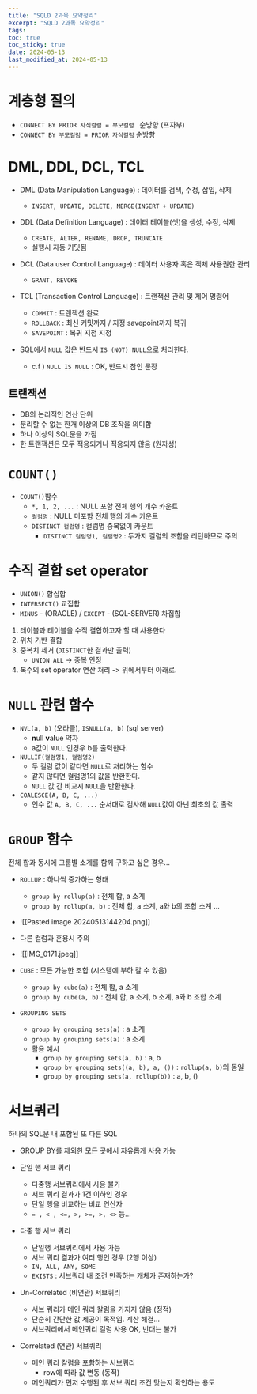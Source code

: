 ```yaml
---
title: "SQLD 2과목 요약정리"
excerpt: "SQLD 2과목 요약정리"
tags: 
toc: true
toc_sticky: true
date: 2024-05-13
last_modified_at: 2024-05-13
---
```


# 계층형 질의 

- `CONNECT BY PRIOR 자식컬럼 = 부모컬럼 ` 순방향 (프자부)
- `CONNECT BY 부모컬럼 = PRIOR 자식컬럼` 순방향

# DML, DDL, DCL, TCL

- DML (Data Manipulation Language) : 데이터를 검색, 수정, 삽입, 삭제
	- `INSERT, UPDATE, DELETE, MERGE(INSERT + UPDATE)`
- DDL (Data Definition Language) : 데이터 테이블(셋)을 생성, 수정, 삭제
	- `CREATE, ALTER, RENAME, DROP, TRUNCATE`
	- 실행시 자동 커밋됨
- DCL (Data user Control Language) : 데이터 사용자 혹은 객체 사용권한 관리
	- `GRANT, REVOKE`
- TCL (Transaction Control Language) : 트랜잭션 관리 및 제어 명령어
	- `COMMIT` : 트랜잭션 완료
	- `ROLLBACK` : 최신 커밋까지 / 지정 savepoint까지 복귀
	- `SAVEPOINT` : 복귀 지점 지정

- SQL에서 `NULL` 값은 반드시 `IS (NOT) NULL`으로 처리한다.
	- c.f ) `NULL IS NULL` : OK, 반드시 참인 문장

## 트랜잭션

- DB의 논리적인 연산 단위
- 분리할 수 없는 한개 이상의 DB 조작을 의미함
- 하나 이상의 SQL문을 가짐
- 한 트랜잭션은 모두 적용되거나 적용되지 않음 (원자성)

# `COUNT()`

- `COUNT()`함수 
	- `*, 1, 2, ...` : NULL 포함 전체 행의 개수 카운트
	- `컬럼명` : NULL 미포함 전체 행의 개수 카운트
	- `DISTINCT 컬럼명` : 컬럼명 중복없이 카운트 
		- `DISTINCT 컬럼명1, 컬럼명2` : 두가지 컬럼의 조합을 리턴하므로 주의

# 수직 결합 set operator 

- `UNION()` 합집합
- `INTERSECT()` 교집합
- `MINUS` - (ORACLE)  / `EXCEPT` - (SQL-SERVER) 차집합

1. 테이블과 테이블을 수직 결합하고자 할 때 사용한다
2. 위치 기반 결합
3. 중복치 제거 (`DISTINCT`한 결과만 출력)
	- `UNION ALL` -> 중복 인정
4. 복수의 set operator 연산 처리  -> 위에서부터 아래로.

# `NULL` 관련 함수

- `NVL(a, b)` (오라클), `ISNULL(a, b)` (sql server)
	- **n**ull **v**a**l**ue 약자
	- a값이 `NULL` 인경우 b를 출력한다.
- `NULLIF(컬럼명1, 컬럼명2)`
	- 두 컬럼 값이 같다면 `NULL`로 처리하는 함수
	- 같지 않다면 컬럼명1의 값을 반환한다.
	- `NULL` 값 간 비교시 `NULL`을 반환한다.
- `COALESCE(A, B, C, ...)`
	- 인수 값 `A, B, C, ...` 순서대로 검사해 `NULL`값이 아닌 최초의 값 출력

# `GROUP` 함수

전체 합과 동시에 그룹별 소계를 함께 구하고 싶은 경우...

- `ROLLUP` : 하나씩 증가하는 형태
	- `group by rollup(a)` : 전체 합, a 소계 
	- `group by rollup(a, b)` : 전체 합, a 소계, a와 b의 조합 소계 ...

- ![[Pasted image 20240513144204.png]]

- 다른 컬럼과 혼용시 주의
- ![[IMG_0171.jpeg]]

- `CUBE` : 모든 가능한 조합 (시스템에 부하 갈 수 있음)
	- `group by cube(a)` : 전체 합, a 소계
	- `group by cube(a, b)` : 전체 합, a 소계, b 소계, a와 b 조합 소계
- `GROUPING SETS`
	- `group by grouping sets(a)` : a 소계
	- `group by grouping sets(a)` : a 소계
	- 활용 예시
		- `group by grouping sets(a, b)` : a, b
		- `group by grouping sets((a, b), a, ())` : `rollup(a, b)`와 동일
		- `group by grouping sets(a, rollup(b))` : a, b, ()


# 서브쿼리

하나의 SQL문 내 포함된 또 다른 SQL

- GROUP BY를 제외한 모든 곳에서 자유롭게 사용 가능
- 단일 행 서브 쿼리
	- 다중행 서브쿼리에서 사용 불가
	- 서브 쿼리 결과가 1건 이하인 경우
	- 단일 행을 비교하는 비교 연산자 
	- `= , < , <=, >, >=, >, <>` 등...
- 다중 행 서브 쿼리
	- 단일행 서브쿼리에서 사용 가능
	- 서브 쿼리 결과가 여러 행인 경우 (2행 이상)
	- `IN, ALL, ANY, SOME`
	- `EXISTS` : 서브쿼리 내 조건 만족하는 개체가 존재하는가?

- Un-Correlated (비연관) 서브쿼리
	- 서브 쿼리가 메인 쿼리 칼럼을 가지지 않음 (정적)
	- 단순히 간단한 값 제공이 목적임. 계산 해결...
	- 서브쿼리에서 메인쿼리 컬럼 사용 OK, 반대는 불가
- Correlated (연관) 서브쿼리
	- 메인 쿼리 칼럼을 포함하는 서브쿼리
		- row에 따라 값 변동 (동적)
	- 메인쿼리가 먼저 수행된 후 서브 쿼리 조건 맞는지 확인하는 용도
